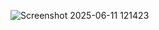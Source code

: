 ![Screenshot 2025-06-11 121423](https://github.com/user-attachments/assets/44b7aff7-fd91-48eb-a7da-808e086930c8)
